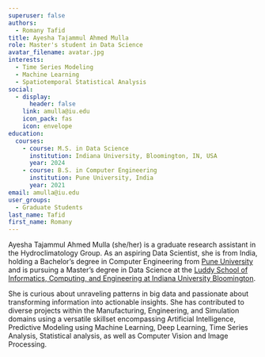 ```yaml
---
superuser: false
authors:
  - Romany Tafid
title: Ayesha Tajammul Ahmed Mulla
role: Master's student in Data Science
avatar_filename: avatar.jpg
interests:
  - Time Series Modeling
  - Machine Learning
  - Spatiotemporal Statistical Analysis
social:
  - display:
      header: false
    link: amulla@iu.edu
    icon_pack: fas
    icon: envelope
education:
  courses:
    - course: M.S. in Data Science
      institution: Indiana University, Bloomington, IN, USA
      year: 2024
    - course: B.S. in Computer Engineering
      institution: Pune University, India
      year: 2021
email: amulla@iu.edu
user_groups:
  - Graduate Students
last_name: Tafid
first_name: Romany
---
```

Ayesha Tajammul Ahmed Mulla (she/her) is a graduate research assistant in the Hydroclimatology Group. As an aspiring Data Scientist, she is from India, holding a Bachelor’s degree in Computer Engineering from [Pune University](http://www.unipune.ac.in/) and is pursuing a Master’s degree in Data Science at the [Luddy School of Informatics, Computing, and Engineering at Indiana University Bloomington](https://luddy.indiana.edu/). 

She is curious about unraveling patterns in big data and passionate about transforming information into actionable insights. She has contributed to diverse projects within the Manufacturing, Engineering, and Simulation domains using a versatile skillset encompassing Artificial Intelligence, Predictive Modeling using Machine Learning, Deep Learning, Time Series Analysis, Statistical analysis, as well as Computer Vision and Image Processing.